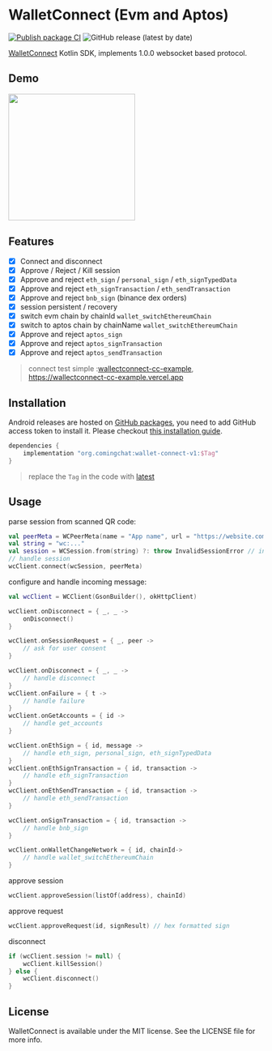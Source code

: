 # WalletConnect (Evm and Aptos)

[![Publish package CI](https://github.com/imtianx/wallet-connect-kotlin/actions/workflows/publish-ci.yml/badge.svg)](https://github.com/imtianx/wallet-connect-kotlin/actions/workflows/publish-ci.yml)
![GitHub release (latest by date)](https://img.shields.io/github/v/release/imtianx/wallet-connect-kotlin)

[WalletConnect](https://walletconnect.org/) Kotlin SDK, implements 1.0.0 websocket based protocol.

## Demo
<img src="docs/demo.gif" width="250">

## Features

- [x] Connect and disconnect
- [x] Approve / Reject / Kill session
- [x] Approve and reject `eth_sign` / `personal_sign` / `eth_signTypedData`
- [x] Approve and reject `eth_signTransaction` / `eth_sendTransaction`
- [x] Approve and reject `bnb_sign` (binance dex orders)
- [x] session persistent / recovery
- [x] switch evm chain by chainId `wallet_switchEthereumChain` 
- [x] switch to aptos chain by chainName `wallet_switchEthereumChain`
- [x] Approve and reject `aptos_sign`
- [x] Approve and reject `aptos_signTransaction`
- [x] Approve and reject `aptos_sendTransaction`

>connect test simple :[wallectconnect-cc-example](https://github.com/wbh1328551759/wallectconnect-cc-example),  https://wallectconnect-cc-example.vercel.app

## Installation

Android releases are hosted on [GitHub packages](https://github.com/coming-chat/wallet-sdk-android/packages/1683567), you need to add GitHub access token to install it. Please checkout [this installation guide](https://docs.github.com/en/packages/working-with-a-github-packages-registry/working-with-the-gradle-registry).

```gradle
dependencies {
    implementation "org.comingchat:wallet-connect-v1:$Tag"
}
```
> replace the `Tag` in the code with [latest](https://github.com/coming-chat/wallet-sdk-android/packages/1683567)

## Usage

parse session from scanned QR code:

```kotlin
val peerMeta = WCPeerMeta(name = "App name", url = "https://website.com")
val string = "wc:..."
val session = WCSession.from(string) ?: throw InvalidSessionError // invalid session
// handle session
wcClient.connect(wcSession, peerMeta)
```

configure and handle incoming message:

```kotlin
val wcClient = WCClient(GsonBuilder(), okHttpClient)

wcClient.onDisconnect = { _, _ -> 
    onDisconnect() 
}

wcClient.onSessionRequest = { _, peer -> 
    // ask for user consent
}

wcClient.onDisconnect = { _, _ -> 
    // handle disconnect
}
wcClient.onFailure = { t -> 
    // handle failure
}
wcClient.onGetAccounts = { id -> 
    // handle get_accounts
}

wcClient.onEthSign = { id, message -> 
    // handle eth_sign, personal_sign, eth_signTypedData
}
wcClient.onEthSignTransaction = { id, transaction -> 
    // handle eth_signTransaction
}
wcClient.onEthSendTransaction = { id, transaction -> 
    // handle eth_sendTransaction
}

wcClient.onSignTransaction = { id, transaction -> 
    // handle bnb_sign
}

wcClient.onWalletChangeNetwork = { id, chainId->
    // handle wallet_switchEthereumChain
}
```

approve session

```kotlin
wcClient.approveSession(listOf(address), chainId)
```

approve request

```kotlin
wcClient.approveRequest(id, signResult) // hex formatted sign
```

disconnect

```kotlin
if (wcClient.session != null) {
    wcClient.killSession()
} else {
    wcClient.disconnect()
}
```

## License

WalletConnect is available under the MIT license. See the LICENSE file for more info.
